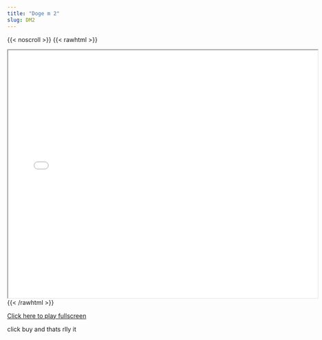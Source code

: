 ```yaml
---
title: "Doge m 2"
slug: DM2
---
```


{{< noscroll >}}
{{< rawhtml >}}
<iframe width="720" height="576" name="iframe" src="/cjs-garchive/DM2/index.html"></iframe>
{{< /rawhtml >}}

[Click here to play fullscreen](/cjs-garchive/DM2)

click buy and thats rlly it
